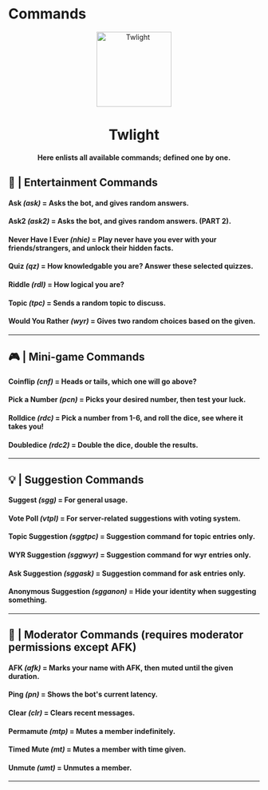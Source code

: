 # Commands

<p align="center">
  <img width="150" src="https://i.imgur.com/aJtR5tV.png" alt="Twlight">
</p>

<h1 align="center">
    Twlight
</h1>
<h4 align="center">
  Here enlists all available commands; defined one by one.
</h4>

## 🎉 | Entertainment Commands
#### Ask *(ask)* = Asks the bot, and gives random answers.

#### Ask2 *(ask2)* = Asks the bot, and gives random answers. (PART 2).

#### Never Have I Ever *(nhie)* = Play never have you ever with your friends/strangers, and unlock their hidden facts.

#### Quiz *(qz)* = How knowledgable you are? Answer these selected quizzes.

#### Riddle *(rdl)* = How logical you are?

#### Topic *(tpc)* = Sends a random topic to discuss.

#### Would You Rather *(wyr)* = Gives two random choices based on the given.

___

## 🎮 | Mini-game Commands

#### Coinflip *(cnf)* = Heads or tails, which one will go above?

#### Pick a Number *(pcn)* = Picks your desired number, then test your luck.

#### Rolldice *(rdc)* = Pick a number from 1-6, and roll the dice, see where it takes you!

#### Doubledice *(rdc2)* = Double the dice, double the results.

___

## 💡 | Suggestion Commands

#### Suggest *(sgg)* = For general usage.

#### Vote Poll *(vtpl)* = For server-related suggestions with voting system.

#### Topic Suggestion *(sggtpc)* = Suggestion command for topic entries only.

#### WYR Suggestion *(sggwyr)* = Suggestion command for wyr entries only.

#### Ask Suggestion *(sggask)* = Suggestion command for ask entries only.

#### Anonymous Suggestion *(sgganon)* = Hide your identity when suggesting something.

___

## 👮 | Moderator Commands (requires moderator permissions except AFK)

#### AFK *(afk)* = Marks your name with AFK, then muted until the given duration.

#### Ping *(pn)* = Shows the bot's current latency.

#### Clear *(clr)* = Clears recent messages.

#### Permamute *(mtp)* = Mutes a member indefinitely.

#### Timed Mute *(mt)* = Mutes a member with time given.

#### Unmute *(umt)* = Unmutes a member.

___
